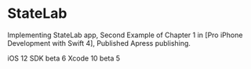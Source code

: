 # StateLab
Implementing StateLab app, Second Example of Chapter 1 in [Pro iPhone Development with Swift 4], Published Apress publishing.

iOS 12 SDK beta 6
Xcode 10 beta 5
